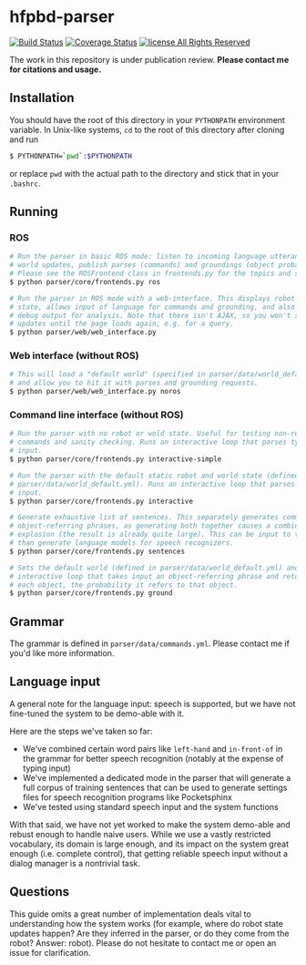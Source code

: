 # hfpbd-parser

[![Build Status](https://travis-ci.org/mbforbes/hfpbd-parser.svg?branch=master)](https://travis-ci.org/mbforbes/hfpbd-parser)
[![Coverage Status](https://img.shields.io/coveralls/mbforbes/hfpbd-parser.svg)](https://coveralls.io/r/mbforbes/hfpbd-parser?branch=master)
[![license All Rights Reserved](http://b.repl.ca/v1/license-All%20Rights%20Reserved-red.png)](
https://github.com/mbforbes/hfpbd-parser/blob/master/LICENSE.txt)

The work in this repository is under publication review. **Please contact me for citations and usage.**

## Installation
You should have the root of this directory in your `PYTHONPATH` environment variable. In Unix-like systems, `cd` to the root of this directory after cloning and run
```bash
$ PYTHONPATH=`pwd`:$PYTHONPATH
```

or replace `pwd` with the actual path to the directory and stick that in your `.bashrc`.

## Running

### ROS
```bash
# Run the parser in basic ROS mode: listen to incoming language utterances and
# world updates, publish parses (commands) and groundings (object probabilities).
# Please see the ROSFrontend class in frontends.py for the topics and services.
$ python parser/core/frontends.py ros

# Run the parser in ROS mode with a web-interface. This displays robot and world
# state, allows input of language for commands and grounding, and also shows
# debug output for analysis. Note that there isn't AJAX, so you won't see state
# updates until the page loads again, e.g. for a query.
$ python parser/web/web_interface.py
```

### Web interface (without ROS)
```bash
# This will load a "default world" (specified in parser/data/world_default.yml)
# and allow you to hit it with parses and grounding requests.
$ python parser/web/web_interface.py noros
```

### Command line interface (without ROS)
```bash
# Run the parser with no robot or wold state. Useful for testing non-relative
# commands and sanity checking. Runs an interactive loop that parses typed
# input.
$ python parser/core/frontends.py interactive-simple

# Run the parser with the default static robot and world state (defined in
# parser/data/world_default.yml). Runs an interactive loop that parses typed
# input.
$ python parser/core/frontends.py interactive

# Generate exhaustive list of sentences. This separately generates commands from
# object-referring phrases, as generating both together causes a combinatorial
# explosion (the result is already quite large). This can be input to tools that
# than generate language models for speech recognizers.
$ python parser/core/frontends.py sentences

# Sets the default world (defined in parser/data/world_default.yml) and runs an
# interactive loop that takes input an object-referring phrase and returns, for
# each object, the probability it refers to that object.
$ python parser/core/frontends.py ground
```

## Grammar
The grammar is defined in `parser/data/commands.yml`. Please contact me if you'd like more information.

## Language input
A general note for the language input: speech is supported, but we have not fine-tuned the system to be demo-able with it.

Here are the steps we've taken so far:

- We've combined certain word pairs like `left-hand` and `in-front-of` in the grammar for better speech recognition (notably at the expense of typing input)
- We've implemented a dedicated mode in the parser that will generate a full corpus of training sentences that can be used to generate settings files for speech recognition programs like Pocketsphinx
- We've tested using standard speech input and the system functions

With that said, we have not yet worked to make the system demo-able and rebust enough to handle naive users. While we use a vastly restricted vocabulary, its domain is large enough, and its impact on the system great enough (i.e. complete control), that getting reliable speech input without a dialog manager is a nontrivial task.

## Questions
This guide omits a great number of implementation deals vital to understanding how the system works (for example, where do robot state updates happen? Are they inferred in the parser, or do they come from the robot? Answer: robot). Please do not hesitate to contact me or open an issue for clarification.
